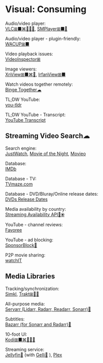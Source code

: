 # Visual: Consuming

Audio/video player:  
[VLC⊞■⌘🐧🍎🤖](https://www.videolan.org/vlc/),
[SMPlayer⊞■🐧](https://www.smplayer.info/)

Audio/video player - plugin-friendly:  
[WACUP⊞■](https://getwacup.com/)

Video playback issues:  
[VideoInspector⊞](https://kcsoftwares.com/?vtb)

Image viewers:  
[XnView⊞■⌘🐧](https://www.xnview.com/),
[IrfanView⊞■](https://www.irfanview.com/)

Watch videos together remotely:  
[Binge Together☁](https://bingetogether.com/)

TL;DW YouTube:  
[you-tldr](https://www.you-tldr.com/)

TL;DW YouTube - Transcript:  
[YouTube Transcript](https://youtubetranscript.com/)

## Streaming Video Search☁

Search engine:  
[JustWatch](https://www.justwatch.com/),
[Movie of the Night](https://www.movieofthenight.com/),
[Movieo](https://movieo.me/)

Database:  
[IMDb](https://www.imdb.com/)

Database - TV:  
[TVmaze.com](https://www.tvmaze.com/)

Database - DVD/Bluray/Online release dates:  
[DVDs Release Dates](https://www.dvdsreleasedates.com/)

Media availability by country:  
[Streaming Availability API🔌⦿](https://www.movieofthenight.com/about/api)

YouTube - channel reviews:  
[Favoree](https://www.favoree.io/)

YouTube - ad blocking:  
[SponsorBlock🔌](https://sponsor.ajay.app/)

P2P movie sharing:  
[watchIT](https://github.com/ZorrillosDev/watchit-app)

## Media Libraries

Tracking/synchronization:  
[Simkl](https://simkl.com/),
[Trakt⊞🍎🤖](https://trakt.tv/)

All-purpose media:  
[Servarr (Lidarr, Radarr, Readarr, Sonarr)💾](https://wiki.servarr.com/)

Subtitles:  
[Bazarr (for Sonarr and Radarr)💾](https://www.bazarr.media/)

10-foot UI:  
[Kodi⊞■⌘🐧🍎🤖](https://kodi.tv/)

Streaming service:  
[Jellyfin🐧](https://jellyfin.org/) (with [Gelli🤖](https://github.com/dkanada/gelli)
),
[Plex](https://www.plex.tv/)
